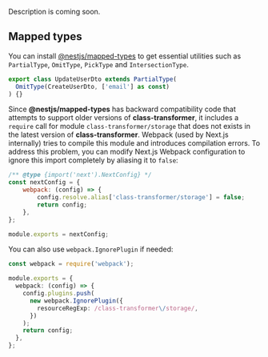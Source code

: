 Description is coming soon.


## Mapped types

You can install [@nestjs/mapped-types](https://github.com/nestjs/mapped-types) to get essential utilities such as `PartialType`, `OmitType`, `PickType` and `IntersectionType`. 

```ts
export class UpdateUserDto extends PartialType(
  OmitType(CreateUserDto, ['email'] as const)
) {}
```

Since **@nestjs/mapped-types** has backward compatibility code that attempts to support older versions of **class-transformer**, it includes a `require` call for module `class-transformer/storage` that does not exists in the latest version of **class-transformer**. Webpack (used by Next.js internally) tries to compile this module and introduces compilation errors. To address this problem, you can modify Next.js Webpack configuration to ignore this import completely by aliasing it to `false`:

```js
/** @type {import('next').NextConfig} */
const nextConfig = {
    webpack: (config) => {
        config.resolve.alias['class-transformer/storage'] = false;
        return config;
    },
};

module.exports = nextConfig;
```

You can also use `webpack.IgnorePlugin` if needed:

```ts
const webpack = require('webpack');

module.exports = {
  webpack: (config) => {
    config.plugins.push(
      new webpack.IgnorePlugin({
        resourceRegExp: /class-transformer\/storage/,
      })
    );
    return config;
  },
};
```